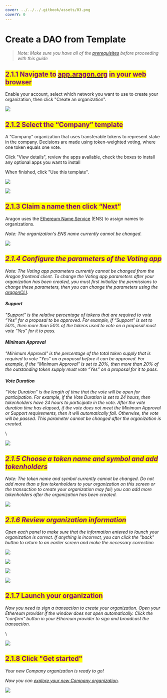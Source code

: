 ```yaml
---
cover: ../../../.gitbook/assets/03.png
coverY: 0
---
```


# Create a DAO from Template

> _Note: Make sure you have all of the_ [_prerequisites_](https://help.aragon.org/article/90-prerequisites) _before proceeding with this guide_

## <mark style="color:purple;">**2.1.1 Navigate to**</mark> [<mark style="color:purple;">**app.aragon.org**</mark>](https://app.aragon.org) <mark style="color:purple;">**in your web browser**</mark>

Enable your account, select which network you want to use to create your organization, then click "Create an organization".

![](https://d33v4339jhl8k0.cloudfront.net/docs/assets/5c98a4fe0428633d2cf3fcf7/images/5d826d982c7d3a7e9ae152a1/file-sTnfeEGIqe.png)

## <mark style="color:purple;">**2.1.2 Select the “Company” template**</mark>

A “Company” organization that uses transferable tokens to represent stake in the company. Decisions are made using token-weighted voting, where one token equals one vote.

Click "View details", review the apps available, check the boxes to install any optional apps you want to install

When finished, click "Use this template".

![](https://d33v4339jhl8k0.cloudfront.net/docs/assets/5c98a4fe0428633d2cf3fcf7/images/5d826f0204286364bc8f463b/file-AgyjSpxvPa.png)

![](https://d33v4339jhl8k0.cloudfront.net/docs/assets/5c98a4fe0428633d2cf3fcf7/images/5d86242f04286364bc8f6507/file-QeXiahqUec.png)

## <mark style="color:purple;">**2.1.3 Claim a name then click “Next”**</mark>

Aragon uses the [Ethereum Name Service](https://ens.domains) (ENS) to assign names to organizations.

_Note: The organization's ENS name currently cannot be changed._

![](https://d33v4339jhl8k0.cloudfront.net/docs/assets/5c98a4fe0428633d2cf3fcf7/images/5d86243e04286364bc8f6508/file-Z2F9ilkt9Z.png)

## _<mark style="color:purple;">**2.1.4 Configure the parameters of the Voting app**</mark>_

_Note: The Voting app parameters currently cannot be changed from the Aragon frontend client. To change the Voting app parameters after your organization has been created, you must first initialize the permissions to change these parameters, then you can change the parameters using the_ [_aragonCLI_](https://hack.aragon.org/docs/cli-intro.html)_._

#### _Support_

_"Support" is the relative percentage of tokens that are required to vote “Yes” for a proposal to be approved. For example, if “Support” is set to 50%, then more than 50% of the tokens used to vote on a proposal must vote “Yes” for it to pass._

#### _Minimum Approval_

_"Minimum Approval" is the percentage of the total token supply that is required to vote “Yes” on a proposal before it can be approved. For example, if the “Minimum Approval” is set to 20%, then more than 20% of the outstanding token supply must vote “Yes” on a proposal for it to pass._

#### _Vote Duration_

_“Vote Duration” is the length of time that the vote will be open for participation. For example, if the Vote Duration is set to 24 hours, then tokenholders have 24 hours to participate in the vote. After the vote duration time has elapsed, if the vote does not meet the Minimum Approval or Support requirements, then it will automatically fail. Otherwise, the vote will be passed. This parameter cannot be changed after the organization is created._

\\

![](https://d33v4339jhl8k0.cloudfront.net/docs/assets/5c98a4fe0428633d2cf3fcf7/images/5d86246d04286364bc8f6509/file-gNMrRn48K4.png)

## _<mark style="color:purple;">**2.1.5 Choose a token name and symbol and add tokenholders**</mark>_

_Note: The token name and symbol currently cannot be changed. Do not add more than a few tokenholders to your organization on this screen or the transaction to create your organization may fail; you can add more tokenholders after the organization has been created._

![](https://d33v4339jhl8k0.cloudfront.net/docs/assets/5c98a4fe0428633d2cf3fcf7/images/5d8624862c7d3a7e9ae173e4/file-wSKI8WfAzK.png)

## _<mark style="color:purple;">**2.1.6 Review organization information**</mark>_

_Open each panel to make sure that the information entered to launch your organization is correct. If anything is incorrect, you can click the "back" button to return to an earlier screen and make the necessary correction_

![](https://d33v4339jhl8k0.cloudfront.net/docs/assets/5c98a4fe0428633d2cf3fcf7/images/5d8624af04286364bc8f650a/file-QLxk1Q0FZj.png)

![](https://d33v4339jhl8k0.cloudfront.net/docs/assets/5c98a4fe0428633d2cf3fcf7/images/5d8624b704286364bc8f650b/file-IsP1SOVaHO.png)

![](https://d33v4339jhl8k0.cloudfront.net/docs/assets/5c98a4fe0428633d2cf3fcf7/images/5d8624bf2c7d3a7e9ae173e5/file-Qn8KEkg3If.png)

![](https://d33v4339jhl8k0.cloudfront.net/docs/assets/5c98a4fe0428633d2cf3fcf7/images/5d8624c604286364bc8f650c/file-Fqvyo6L3Kz.png)

## <mark style="color:purple;">**2.1.7 Launch your organization**</mark>

_Now you need to sign a transaction to create your organization. Open your Ethereum provider if the window does not open automatically. Click the "confirm" button in your Ethereum provider to sign and broadcast the transaction._

\\

![](https://d33v4339jhl8k0.cloudfront.net/docs/assets/5c98a4fe0428633d2cf3fcf7/images/5d8624d704286364bc8f650d/file-arEtXF8S0j.png)

## <mark style="color:purple;">**2.1.8 Click "Get started"**</mark>

_Your new Company organization is ready to go!_

_Now you can_ [_explore your new Company organization_](https://help.aragon.org/article/31-explore-the-company-organization)_._

![](https://d33v4339jhl8k0.cloudfront.net/docs/assets/5c98a4fe0428633d2cf3fcf7/images/5d8624ee04286364bc8f650e/file-a4bAYgLmxU.png)
